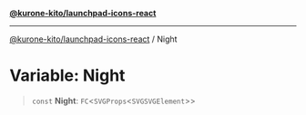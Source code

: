 [**@kurone-kito/launchpad-icons-react**](../README.md)

***

[@kurone-kito/launchpad-icons-react](../globals.md) / Night

# Variable: Night

> `const` **Night**: `FC`\<`SVGProps`\<`SVGSVGElement`\>\>
